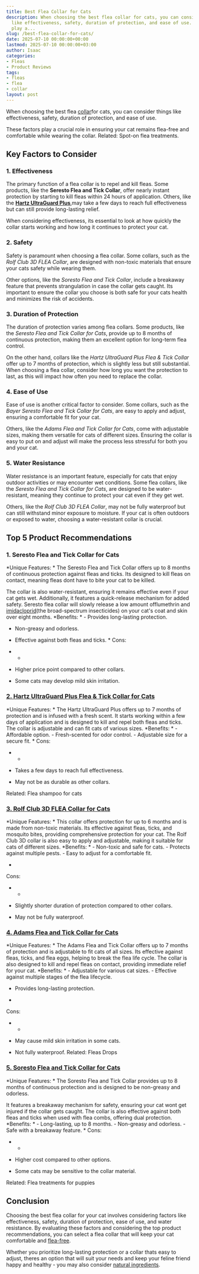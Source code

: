 ```yaml
---
title: Best Flea Collar for Cats
description: When choosing the best flea collar for cats, you can consider things
  like effectiveness, safety, duration of protection, and ease of use. These factors
  play a...
slug: /best-flea-collar-for-cats/
date: 2025-07-10 00:00:00+00:00
lastmod: 2025-07-10 00:00:00+03:00
author: Isaac
categories:
- Fleas
- Product Reviews
tags:
- fleas
- flea
- collar
layout: post
---
```

When choosing the best flea [collar](https://pestpolicy.com/do-flea-collars-work/)for cats, you can consider things like effectiveness, safety, duration of protection, and ease of use.

These factors play a crucial role in ensuring your cat remains flea-free and comfortable while wearing the collar. Related: Spot-on flea treatments.

##  Key Factors to Consider

###  **1. Effectiveness**

The primary function of a flea collar is to repel and kill fleas. Some products, like the **Seresto Flea and Tick Collar**, offer nearly instant protection by starting to kill fleas within 24 hours of application. Others, like the [**Hartz UltraGuard Plus**](https://www.amazon.com/dp/B00B8CG5NK/?tag=p-policy-20),may take a few days to reach full effectiveness but can still provide long-lasting relief.

When considering effectiveness, its essential to look at how quickly the collar starts working and how long it continues to protect your cat.

###  **2. Safety**

Safety is paramount when choosing a flea collar. Some collars, such as the *Rolf Club 3D FLEA Collar*, are designed with non-toxic materials that ensure your cats safety while wearing them.

Other options, like the *Soresto Flea and Tick Collar*, include a breakaway feature that prevents strangulation in case the collar gets caught. Its important to ensure the collar you choose is both safe for your cats health and minimizes the risk of accidents.

###  **3. Duration of Protection**

The duration of protection varies among flea collars. Some products, like the *Seresto Flea and Tick Collar for Cats*, provide up to 8 months of continuous protection, making them an excellent option for long-term flea control.

On the other hand, collars like the *Hartz UltraGuard Plus Flea & Tick Collar* offer up to 7 months of protection, which is slightly less but still substantial. When choosing a flea collar, consider how long you want the protection to last, as this will impact how often you need to replace the collar.

###  **4. Ease of Use**

Ease of use is another critical factor to consider. Some collars, such as the *Bayer Seresto Flea and Tick Collar for Cats*, are easy to apply and adjust, ensuring a comfortable fit for your cat.

Others, like the *Adams Flea and Tick Collar for Cats*, come with adjustable sizes, making them versatile for cats of different sizes. Ensuring the collar is easy to put on and adjust will make the process less stressful for both you and your cat.

###  **5. Water Resistance**

Water resistance is an important feature, especially for cats that enjoy outdoor activities or may encounter wet conditions. Some flea collars, like the *Seresto Flea and Tick Collar for Cats*, are designed to be water-resistant, meaning they continue to protect your cat even if they get wet.

Others, like the *Rolf Club 3D FLEA Collar*, may not be fully waterproof but can still withstand minor exposure to moisture. If your cat is often outdoors or exposed to water, choosing a water-resistant collar is crucial.

##  Top 5 Product Recommendations

###  **1. Seresto Flea and Tick Collar for Cats**

*Unique Features: * The Seresto Flea and Tick Collar offers up to 8 months of continuous protection against fleas and ticks. Its designed to kill fleas on contact, meaning fleas dont have to bite your cat to be killed.

The collar is also water-resistant, ensuring it remains effective even if your cat gets wet. Additionally, it features a quick-release mechanism for added safety. Seresto flea collar will slowly release a low amount offlumethrin and [imidacloprid](https://www.sciencedirect.com/science/article/pii/S0304401717304703)(the broad-spectrum insecticides) on your cat's coat and skin over eight months. *Benefits: * - Provides long-lasting protection.

- Non-greasy and odorless.

- Effective against both fleas and ticks. *
Cons:

- *

- Higher price point compared to other collars.

- Some cats may develop mild skin irritation.

###  [**2. Hartz UltraGuard Plus Flea & Tick Collar for Cats**](https://www.amazon.com/dp/B00B8CG5NK/?tag=p-policy-20)

*Unique Features: * The Hartz UltraGuard Plus offers up to 7 months of protection and is infused with a fresh scent. It starts working within a few days of application and is designed to kill and repel both fleas and ticks. The collar is adjustable and can fit cats of various sizes. *Benefits: * - Affordable option. - Fresh-scented for odor control. - Adjustable size for a secure fit. *
Cons:

- *

- Takes a few days to reach full effectiveness.

- May not be as durable as other collars.

Related: Flea shampoo for cats

###  [**3. Rolf Club 3D FLEA Collar for Cats**](https://www.amazon.com/dp/B01JQHKVPQ/?tag=p-policy-20)

*Unique Features: * This collar offers protection for up to 6 months and is made from non-toxic materials. Its effective against fleas, ticks, and mosquito bites, providing comprehensive protection for your cat. The Rolf Club 3D collar is also easy to apply and adjustable, making it suitable for cats of different sizes. *Benefits: * - Non-toxic and safe for cats. - Protects against multiple pests. - Easy to adjust for a comfortable fit.

*
Cons:

- *

- Slightly shorter duration of protection compared to other collars.

- May not be fully waterproof.

###  [**4. Adams Flea and Tick Collar for Cats**](https://www.amazon.com/dp/B086X7JG6L/?tag=p-policy-20)

*Unique Features: * The Adams Flea and Tick Collar offers up to 7 months of protection and is adjustable to fit cats of all sizes. Its effective against fleas, ticks, and flea eggs, helping to break the flea life cycle. The collar is also designed to kill and repel fleas on contact, providing immediate relief for your cat. *Benefits: * - Adjustable for various cat sizes. - Effective against multiple stages of the flea lifecycle.

- Provides long-lasting protection.

*
Cons:

- *

- May cause mild skin irritation in some cats.

- Not fully waterproof. Related: Fleas Drops

###  [**5. Soresto Flea and Tick Collar for Cats**](https://www.amazon.com/dp/B00B8CG5NK/?tag=p-policy-20)

*Unique Features: * The Soresto Flea and Tick Collar provides up to 8 months of continuous protection and is designed to be non-greasy and odorless.

It features a breakaway mechanism for safety, ensuring your cat wont get injured if the collar gets caught. The collar is also effective against both fleas and ticks when used with flea combs, offering dual protection. *Benefits: * - Long-lasting, up to 8 months. - Non-greasy and odorless. - Safe with a breakaway feature. *
Cons:

- *

- Higher cost compared to other options.

- Some cats may be sensitive to the collar material.

Related: Flea treatments for puppies

##  Conclusion

Choosing the best flea collar for your cat involves considering factors like effectiveness, safety, duration of protection, ease of use, and water resistance. By evaluating these factors and considering the top product recommendations, you can select a flea collar that will keep your cat comfortable and [flea-free](https://pestpolicy.com/best-puppy-shampoo-for-fleas/).

Whether you prioritize long-lasting protection or a collar thats easy to adjust, theres an option that will suit your needs and keep your feline friend happy and healthy - you may also consider [natural ingredients](https://pestpolicy.com/diatomaceous-earth-for-fleas-on-cats/).